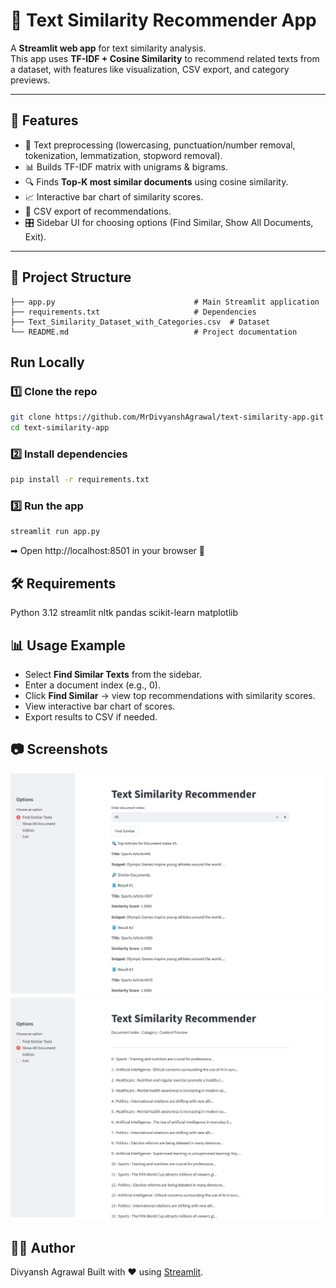 # 📘 Text Similarity Recommender App

A **Streamlit web app** for text similarity analysis.  
This app uses **TF-IDF + Cosine Similarity** to recommend related texts from a dataset, with features like visualization, CSV export, and category previews.

---

## 🚀 Features
- 📝 Text preprocessing (lowercasing, punctuation/number removal, tokenization, lemmatization, stopword removal).  
- 📊 Builds TF-IDF matrix with unigrams & bigrams.  
- 🔍 Finds **Top-K most similar documents** using cosine similarity.  
- 📈 Interactive bar chart of similarity scores.  
- 📂 CSV export of recommendations.  
- 🎛 Sidebar UI for choosing options (Find Similar, Show All Documents, Exit).  

---

## 📂 Project Structure
```text
├── app.py                               # Main Streamlit application
├── requirements.txt                     # Dependencies
├── Text_Similarity_Dataset_with_Categories.csv  # Dataset
└── README.md                            # Project documentation
```
## Run Locally

### 1️⃣ Clone the repo
```bash
git clone https://github.com/MrDivyanshAgrawal/text-similarity-app.git
cd text-similarity-app
```
### 2️⃣ Install dependencies
```bash
pip install -r requirements.txt
```

### 3️⃣ Run the app
```bash
streamlit run app.py
```

➡ Open http://localhost:8501 in your browser 🎉

## 🛠 Requirements
Python 3.12
streamlit
nltk
pandas
scikit-learn
matplotlib

## 📊 Usage Example
- Select **Find Similar Texts** from the sidebar.  
- Enter a document index (e.g., 0).  
- Click **Find Similar** → view top recommendations with similarity scores.  
- View interactive bar chart of scores.  
- Export results to CSV if needed.  

## 📷 Screenshots
![Find SimilarText Indices](SimilarText.jpg)
![Show all Document Indices](documentsIndices.jpg)

## 👨‍💻 Author
Divyansh Agrawal Built with ❤️ using [Streamlit](https://streamlit.io). 
